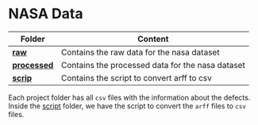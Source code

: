 # NASA Data

| Folder                               | Content                                          |
| ------------------------------------ | -----------------------------------------        |
| [**raw**](data/nasa/raw)             | Contains the raw data for the nasa dataset       |
| [**processed**](data/nasa/processed) | Contains the processed data for the nasa dataset |
| [**scrip**](data/nasa/script)        | Contains the script to convert arff to csv       |

Each project folder has all `csv` files with the information about the defects. Inside the [script](data/nasa/script) folder, we have the script to convert the `arff` files to `csv` files.
